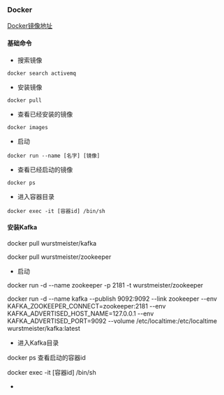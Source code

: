 ### Docker

[Docker镜像地址](https://hub.docker.com)


#### 基础命令

- 搜索镜像 

```shell
docker search activemq
```

- 安装镜像

```shell
docker pull
```

- 查看已经安装的镜像

```shell
docker images
```

- 启动

```shell
docker run --name [名字] [镜像] 
```

- 查看已经启动的镜像

```shell
docker ps
```

- 进入容器目录

```shell
docker exec -it [容器id] /bin/sh
```

#### 安装Kafka

docker pull wurstmeister/kafka 

docker pull wurstmeister/zookeeper 


- 启动

docker run -d --name zookeeper -p 2181 -t wurstmeister/zookeeper

docker run -d --name kafka --publish 9092:9092 --link zookeeper --env KAFKA_ZOOKEEPER_CONNECT=zookeeper:2181 --env KAFKA_ADVERTISED_HOST_NAME=127.0.0.1 --env KAFKA_ADVERTISED_PORT=9092 --volume /etc/localtime:/etc/localtime wurstmeister/kafka:latest  

- 进入Kafka目录

docker ps 查看启动的容器id

docker exec -it [容器id] /bin/sh

- 
